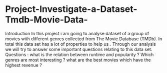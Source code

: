 # Project-Investigate-a-Dataset-Tmdb-Movie-Data-
Introduction In this project i am going to analyse dataset of a group of movies with different genres collected from The Movie Database (TMDb). In total this data set has a lot of properties to help us . Through our analysis we will try to answer some important questions relating to this data set.  Questions : what is the relation between runtime and popularity ? Which genres are most interesting ? what are the best movies which have the highest revenue ?
